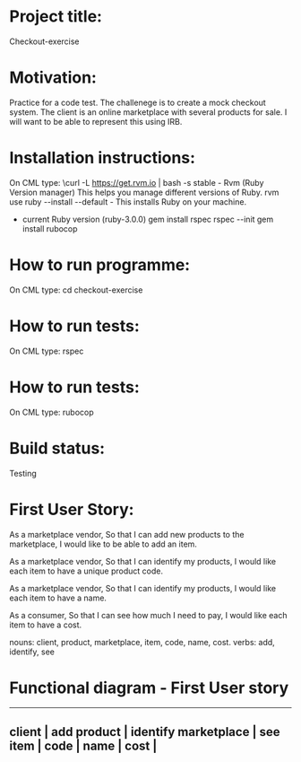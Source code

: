 # Project title: 
Checkout-exercise

# Motivation:
Practice for a code test. The challenege is to create a mock checkout system. The client is an online marketplace with several products for sale. I will want to be able to represent this using IRB. 

# Installation instructions:
On CML type: 
\curl -L https://get.rvm.io | bash -s stable - Rvm (Ruby Version manager) This helps you manage different versions of Ruby.
rvm use ruby --install --default - This installs Ruby on your machine.
- current Ruby version (ruby-3.0.0)
gem install rspec
rspec --init
gem install rubocop

# How to run programme:
On CML type: 
cd checkout-exercise

# How to run tests:
On CML type: 
rspec

# How to run tests:
On CML type: 
rubocop

# Build status:
Testing

# First User Story:
As a marketplace vendor,
So that I can add new products to the marketplace,
I would like to be able to add an item.

As a marketplace vendor,
So that I can identify my products,
I would like each item to have a unique product code.

As a marketplace vendor,
So that I can identify my products,
I would like each item to have a name.

As a consumer,
So that I can see how much I need to pay,
I would like each item to have a cost.

nouns: client, product, marketplace, item, code, name, cost.
verbs: add, identify, see

# Functional diagram - First User story
___________________________________
client           | add
product          | identify
marketplace      | see
item             |
code             |
name             |
cost             |
------------------------------------ 
